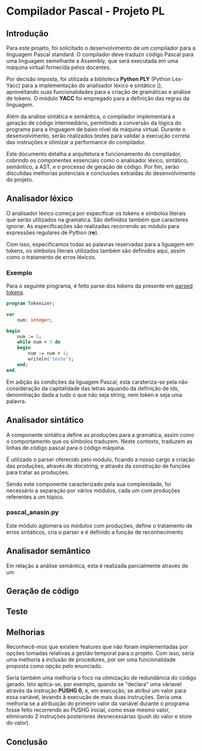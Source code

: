 # Compilador Pascal - Projeto PL

## Introdução

Para este projeto, foi solicitado o desenvolvimento de um compilador para a
linguagem Pascal standard. O compilador deve traduzir código Pascal para uma
 linguagem semelhante a Assembly, que será executada em uma máquina virtual
 fornecida pelos docentes.

Por decisão imposta, foi utilizada a biblioteca **Python PLY** (Python Lex-Yacc)
para a implementação do analisador léxico e sintático (), aproveitando suas
funcionalidades para a criação de gramáticas e análise de tokens. O módulo
**YACC** foi empregado para a definição das regras da linguagem.

Além da análise sintática e semântica, o compilador implementará a geração de
código intermediário, permitindo a conversão da lógica do programa para a
linguagem de baixo nível da máquina virtual. Durante o desenvolvimento, serão
realizados testes para validar a execução correta das instruções e otimizar
a performance do compilador.

Este documento detalha a arquitetura e funcionamento do compilador, cobrindo os
componentes essenciais como o analisador léxico, sintático, semântico, a AST,
e o processo de geração de código. Por fim, serão discutidas melhorias
potenciais e conclusões extraídas do desenvolvimento do projeto.

## Analisador léxico

O analisador léxico começa por especificar os tokens e símbolos literais que
serão utilizados na gramática. São definidos também que caracteres ignorar.
As especificações são realizadas recorrendo ao módulo para expressões regulares
de Python (**re**).

Com isso, especificamos todas as palavras reservadas para a liguagem em tokens, os símbolos literais utilizados também são definidos aqui, assim como o tratamento de erros léxicos.

### Exemplo

Para o seguinte programa, é feito parse dos tokens da presente em
[parsed tokens](output/tokens.txt).

```Pascal
program Tokenizer;

var
    num: integer;

begin
    num := 5; 
    while num < 5 do 
    begin
        num := num + 1;
        writeln('teste'); 
    end; 
end.
```

Em adição às condições da liguagem Pascal, esta carateriza-se pela não
consideração da capitalidade das letras aquando da definição de ids, denominação
dada a tudo o que não seja string, nem token e seja uma palavra.

## Analisador sintático

A componente sintática define as produções para a gramática, assim como o comportamento que os símbolos traduzem. Neste contexto, traduzem as linhas de código pascal para o código máquina.

É utilizado o parser oferecido pelo módulo, ficando a nosso cargo a criação das produções, através de docstring, e através da construção de funções para tratar as produções.

Sendo este componente caracterizado pela sua complexidade, foi necessário a separação por vários módulos, cada um com produções referentes a um tópico.

### pascal_anasin.py

Este módulo aglomera os módulos com produções, define o tratamento de erros sintáticos, cria o parser e é definido a função de reconhecimento

## Analisador semântico

Em relação a análise semântica, esta é realizada parcialmente através de um

## Geração de código

## Teste

## Melhorias

Reconhecê-mos que existem features que não foram implementadas por opções
tomadas relativas a gestão temporal para o projeto. Com isso, seria uma melhoria
a inclusão de procedures, por ser uma funcionalidade proposta como opção pelo enunciado.

Seria também uma melhoria o foco na otimização de redundância do código gerado. Isto
aplica-se, por exemplo, quando se "declara" uma váriavel através da instrução
**PUSHG 0**, e, em execução, se atribui um valor para essa variável,
levando à execução de mais duas instruções. Seria uma melhoria se a atribuição
do primeiro valor da variável durante o programa fosse feito recorrendo ao PUSHG
inicial, como esse mesmo valor, eliminando 2 instruções posteriores
desnecessárias (push do valor e store do valor).

## Conclusão
